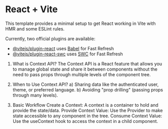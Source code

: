 # React + Vite

This template provides a minimal setup to get React working in Vite with HMR and some ESLint rules.

Currently, two official plugins are available:

- [@vitejs/plugin-react](https://github.com/vitejs/vite-plugin-react/blob/main/packages/plugin-react/README.md) uses [Babel](https://babeljs.io/) for Fast Refresh
- [@vitejs/plugin-react-swc](https://github.com/vitejs/vite-plugin-react-swc) uses [SWC](https://swc.rs/) for Fast Refresh

1. What is Context API?
   The Context API is a React feature that allows you to manage global state and share it between components without the need to pass props through multiple levels of the component tree.

2. When to Use Context API?
   a) Sharing data like the authenticated user, theme, or preferred language.
   b) Avoiding "prop drilling" (passing props through many levels).

3. Basic Workflow
   Create a Context: A context is a container to hold and provide the state/data.
   Provide Context Value: Use the Provider to make state accessible to any component in the tree.
   Consume Context Value: Use the useContext hook to access the context in a child component.
